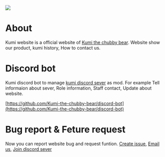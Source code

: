 [![](https://i.imgur.com/kDjrHaG.png)](https://kumithechubbybear.netlify.app/)
<br />

# About
Kumi website is a official website of [Kumi the chubby bear](https://www.facebook.com/KumiTheChubbyBear/). Website show our product, kumi history, How to contact us.

# Discord bot
Kumi discord bot to manage [kumi discord sever](https://discord.gg/9hugsVujBx) as mod. For example Tell informaion about sever, Role information, Staff contact, Update about website.

[https://github.com/Kumi-the-chubby-bear/discord-bot](https://github.com/Kumi-the-chubby-bear/discord-bot)

# Bug report & Feture request
Now you can report website bug and request funtion. [Create issue](https://github.com/Kumi-the-chubby-bear/New-KumiWeb/issues), [Email us](mailto:kumithechubbybearwebsite@gmail.com), [Join discord sever](https://discord.gg/9hugsVujBx)

